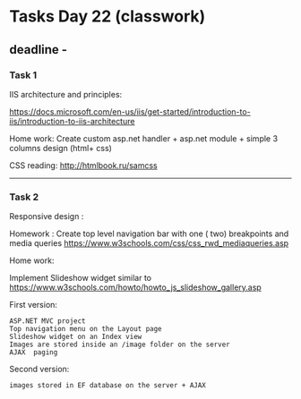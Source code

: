 # Tasks Day 22 (classwork)

## deadline -

### Task 1

IIS architecture and principles:

https://docs.microsoft.com/en-us/iis/get-started/introduction-to-iis/introduction-to-iis-architecture

Home work: Create custom asp.net handler + asp.net module + simple 3 columns design (html+ css)  

CSS reading: http://htmlbook.ru/samcss

-------------------------------------

### Task 2

Responsive design :

Homework : Create top level navigation bar with one ( two)  breakpoints and media queries  https://www.w3schools.com/css/css_rwd_mediaqueries.asp

Home work:

Implement Slideshow widget  similar to https://www.w3schools.com/howto/howto_js_slideshow_gallery.asp

First version: 

    ASP.NET MVC project   
    Top navigation menu on the Layout page
    Slideshow widget on an Index view
    Images are stored inside an /image folder on the server
    AJAX  paging  

Second version:

    images stored in EF database on the server + AJAX